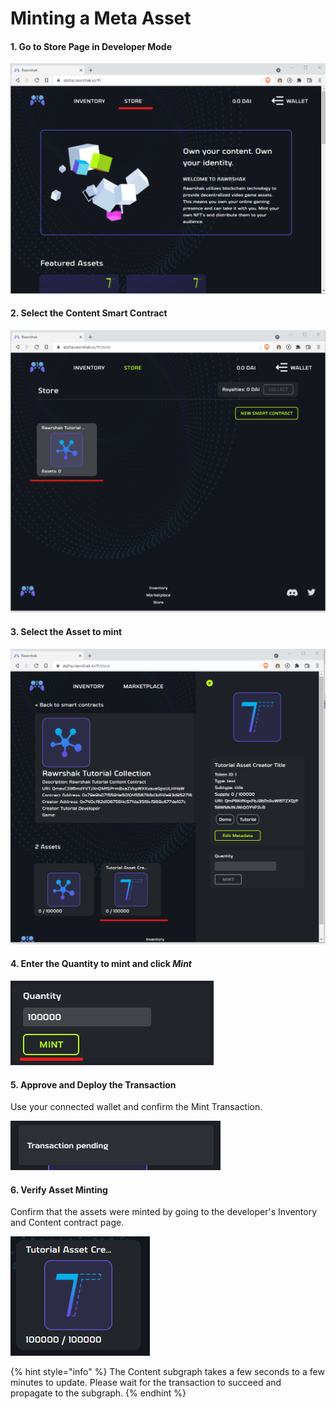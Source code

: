 # Minting a Meta Asset

#### 1. Go to Store Page in Developer Mode

![Click the Store Page](<../../../.gitbook/assets/image (25) (1) (1) (1) (1).png>)

#### 2. Select the Content Smart Contract

![Select the Content collection to deploy the asset in](<../../../.gitbook/assets/image (20) (1) (1) (1) (1).png>)

#### 3. Select the Asset to mint

![Verify Asset was created correctly](<../../../.gitbook/assets/image (10) (1) (1).png>)

#### 4. Enter the Quantity to mint and click _Mint_

![Set Quantity and Click Mint](<../../../.gitbook/assets/image (25) (1) (1) (1).png>)

#### 5. Approve and Deploy the Transaction

Use your connected wallet and confirm the Mint Transaction.

![Waiting for Metamask to confirm a transaction.](<../../../.gitbook/assets/image (17) (1) (1) (1).png>)

#### 6. Verify Asset Minting

Confirm that the assets were minted by going to the developer's Inventory and Content contract page.

![Assets are minted.](<../../../.gitbook/assets/image (27) (1) (1) (1).png>)

{% hint style="info" %}
The Content subgraph takes a few seconds to a few minutes to update. Please wait for the transaction to succeed and propagate to the subgraph.
{% endhint %}
